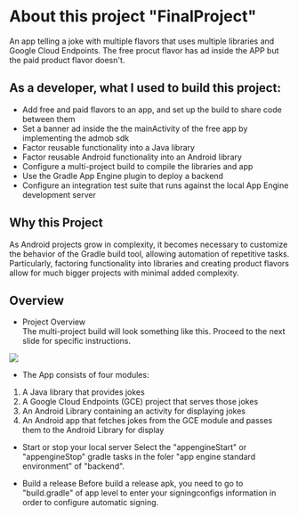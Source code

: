 # About this project "FinalProject"
An app telling a joke with multiple flavors that uses multiple libraries and Google Cloud Endpoints. The free procut flavor has ad inside the APP but the paid product flavor doesn't.

## As a developer, what I used to build this project:
-   Add free and paid flavors to an app, and set up the build to share code between them
-   Set a banner ad inside the the mainActivity of the free app by implementing the admob sdk
-   Factor reusable functionality into a Java library
-   Factor reusable Android functionality into an Android library
-   Configure a multi-project build to compile the libraries and app
-   Use the Gradle App Engine plugin to deploy a backend
-   Configure an integration test suite that runs against the local App Engine development server

## Why this Project

As Android projects grow in complexity, it becomes necessary to customize the behavior of the Gradle build tool, allowing automation of repetitive tasks. Particularly, factoring functionality into libraries and creating product
flavors allow for much bigger projects with minimal added complexity.

## Overview
- Project Overview  
The multi-project build will look something like this. Proceed to the next slide for specific instructions.
<img align="center" src="https://github.com/mcf1727/FinalProject/tree/master/photos">

- The App consists of four modules:  
1.  A Java library that provides jokes
2.  A Google Cloud Endpoints (GCE) project that serves those jokes
3.  An Android Library containing an activity for displaying jokes
4.  An Android app that fetches jokes from the GCE module and passes them to the Android Library for display

- Start or stop your local server
Select the "appengineStart" or "appengineStop" gradle tasks in the foler "app engine standard environment" of "backend".

- Build a release
Before build a release apk, you need to go to "build.gradle" of app level to enter your signingconfigs information in order to configure automatic signing.